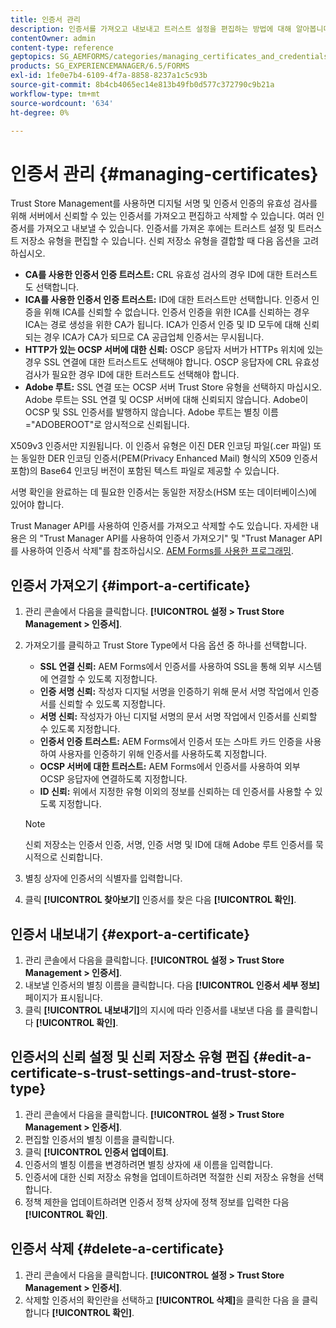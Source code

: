 ```yaml
---
title: 인증서 관리
description: 인증서를 가져오고 내보내고 트러스트 설정을 편집하는 방법에 대해 알아봅니다.
contentOwner: admin
content-type: reference
geptopics: SG_AEMFORMS/categories/managing_certificates_and_credentials
products: SG_EXPERIENCEMANAGER/6.5/FORMS
exl-id: 1fe0e7b4-6109-4f7a-8858-8237a1c5c93b
source-git-commit: 8b4cb4065ec14e813b49fb0d577c372790c9b21a
workflow-type: tm+mt
source-wordcount: '634'
ht-degree: 0%

---
```


# 인증서 관리 {#managing-certificates}

Trust Store Management를 사용하면 디지털 서명 및 인증서 인증의 유효성 검사를 위해 서버에서 신뢰할 수 있는 인증서를 가져오고 편집하고 삭제할 수 있습니다. 여러 인증서를 가져오고 내보낼 수 있습니다. 인증서를 가져온 후에는 트러스트 설정 및 트러스트 저장소 유형을 편집할 수 있습니다. 신뢰 저장소 유형을 결합할 때 다음 옵션을 고려하십시오.

* **CA를 사용한 인증서 인증 트러스트:** CRL 유효성 검사의 경우 ID에 대한 트러스트도 선택합니다.
* **ICA를 사용한 인증서 인증 트러스트:** ID에 대한 트러스트만 선택합니다. 인증서 인증을 위해 ICA를 신뢰할 수 없습니다. 인증서 인증을 위한 ICA를 신뢰하는 경우 ICA는 경로 생성을 위한 CA가 됩니다. ICA가 인증서 인증 및 ID 모두에 대해 신뢰되는 경우 ICA가 CA가 되므로 CA 공급업체 인증서는 무시됩니다.
* **HTTP가 있는 OCSP 서버에 대한 신뢰:** OSCP 응답자 서버가 HTTPs 위치에 있는 경우 SSL 연결에 대한 트러스트도 선택해야 합니다. OSCP 응답자에 CRL 유효성 검사가 필요한 경우 ID에 대한 트러스트도 선택해야 합니다.
* **Adobe 루트:** SSL 연결 또는 OCSP 서버 Trust Store 유형을 선택하지 마십시오. Adobe 루트는 SSL 연결 및 OCSP 서버에 대해 신뢰되지 않습니다. Adobe이 OCSP 및 SSL 인증서를 발행하지 않습니다. Adobe 루트는 별칭 이름=&quot;ADOBEROOT&quot;로 암시적으로 신뢰됩니다.

X509v3 인증서만 지원됩니다. 이 인증서 유형은 이진 DER 인코딩 파일(.cer 파일) 또는 동일한 DER 인코딩 인증서(PEM(Privacy Enhanced Mail) 형식의 X509 인증서 포함)의 Base64 인코딩 버전이 포함된 텍스트 파일로 제공할 수 있습니다.

서명 확인을 완료하는 데 필요한 인증서는 동일한 저장소(HSM 또는 데이터베이스)에 있어야 합니다.

Trust Manager API를 사용하여 인증서를 가져오고 삭제할 수도 있습니다. 자세한 내용은 의 &quot;Trust Manager API를 사용하여 인증서 가져오기&quot; 및 &quot;Trust Manager API를 사용하여 인증서 삭제&quot;를 참조하십시오. [AEM Forms를 사용한 프로그래밍](https://www.adobe.com/go/learn_aemforms_programming_63).

## 인증서 가져오기 {#import-a-certificate}

1. 관리 콘솔에서 다음을 클릭합니다. **[!UICONTROL 설정 > Trust Store Management > 인증서]**.
1. 가져오기를 클릭하고 Trust Store Type에서 다음 옵션 중 하나를 선택합니다.

   * **SSL 연결 신뢰:** AEM Forms에서 인증서를 사용하여 SSL을 통해 외부 시스템에 연결할 수 있도록 지정합니다.
   * **인증 서명 신뢰:** 작성자 디지털 서명을 인증하기 위해 문서 서명 작업에서 인증서를 신뢰할 수 있도록 지정합니다.
   * **서명 신뢰:** 작성자가 아닌 디지털 서명의 문서 서명 작업에서 인증서를 신뢰할 수 있도록 지정합니다.
   * **인증서 인증 트러스트:** AEM Forms에서 인증서 또는 스마트 카드 인증을 사용하여 사용자를 인증하기 위해 인증서를 사용하도록 지정합니다.
   * **OCSP 서버에 대한 트러스트:** AEM Forms에서 인증서를 사용하여 외부 OCSP 응답자에 연결하도록 지정합니다.
   * **ID 신뢰:** 위에서 지정한 유형 이외의 정보를 신뢰하는 데 인증서를 사용할 수 있도록 지정합니다.

   >[!NOTE]
   >
   >신뢰 저장소는 인증서 인증, 서명, 인증 서명 및 ID에 대해 Adobe 루트 인증서를 묵시적으로 신뢰합니다.

1. 별칭 상자에 인증서의 식별자를 입력합니다.
1. 클릭 **[!UICONTROL 찾아보기]** 인증서를 찾은 다음 **[!UICONTROL 확인]**.

## 인증서 내보내기 {#export-a-certificate}

1. 관리 콘솔에서 다음을 클릭합니다. **[!UICONTROL 설정 > Trust Store Management > 인증서]**.
1. 내보낼 인증서의 별칭 이름을 클릭합니다. 다음 **[!UICONTROL 인증서 세부 정보]** 페이지가 표시됩니다.
1. 클릭 **[!UICONTROL 내보내기]**&#x200B;의 지시에 따라 인증서를 내보낸 다음 를 클릭합니다 **[!UICONTROL 확인]**.

## 인증서의 신뢰 설정 및 신뢰 저장소 유형 편집 {#edit-a-certificate-s-trust-settings-and-trust-store-type}

1. 관리 콘솔에서 다음을 클릭합니다. **[!UICONTROL 설정 > Trust Store Management > 인증서]**.
1. 편집할 인증서의 별칭 이름을 클릭합니다.
1. 클릭 **[!UICONTROL 인증서 업데이트]**.
1. 인증서의 별칭 이름을 변경하려면 별칭 상자에 새 이름을 입력합니다.
1. 인증서에 대한 신뢰 저장소 유형을 업데이트하려면 적절한 신뢰 저장소 유형을 선택합니다.
1. 정책 제한을 업데이트하려면 인증서 정책 상자에 정책 정보를 입력한 다음 **[!UICONTROL 확인]**.

## 인증서 삭제 {#delete-a-certificate}

1. 관리 콘솔에서 다음을 클릭합니다. **[!UICONTROL 설정 > Trust Store Management > 인증서]**.
1. 삭제할 인증서의 확인란을 선택하고 **[!UICONTROL 삭제]**&#x200B;을 클릭한 다음 을 클릭합니다 **[!UICONTROL 확인]**.
